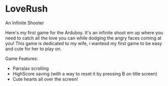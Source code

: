 # LoveRush
An Infinite Shooter

Here's my first game for the Arduboy.
It's an infinite shoot em up where you need to catch all the love you can while dodging the angry faces coming at you!
This game is dedicated to my wife, i wantesd my first game to be easy and cute for her to play on.

Game Features:

- Parralax scrolling
- HighScore saving (with a way to reset it by pressing B on title screen)
- Cute hearts all over the screen!
